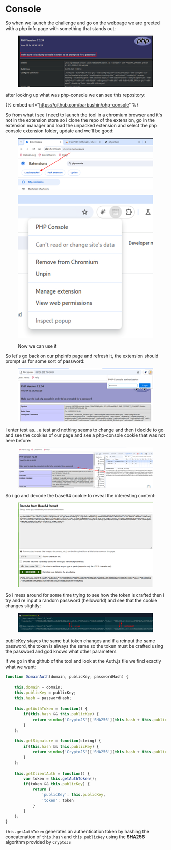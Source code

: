 # Console

So when we launch the challenge and go on the webpage we are greeted with a php info page with something that stands out:

<figure><img src="../../../../.gitbook/assets/image (23).png" alt=""><figcaption></figcaption></figure>

after looking up what was php-console we can see this repository:

{% embed url="https://github.com/barbushin/php-console" %}

So from what i see i need to launch the tool in a chromium browser and it's not in the extension store so i clone the repo of the extension, go in the extension manager and load the unpacked extension and select the php console extension folder, update and we'll be good:

<figure><img src="../../../../.gitbook/assets/image (24).png" alt=""><figcaption></figcaption></figure>

<figure><img src="../../../../.gitbook/assets/image (25).png" alt=""><figcaption><p>Now we can use it </p></figcaption></figure>

So let's go back on our phpinfo page and refresh it, the extension should prompt us for some sort of password:

<figure><img src="../../../../.gitbook/assets/image (26).png" alt=""><figcaption></figcaption></figure>

I enter test as... a test and nothing seems to change and then i decide to go and see the cookies of our page and see a php-console cookie that was not here before:

<figure><img src="../../../../.gitbook/assets/image (27).png" alt=""><figcaption></figcaption></figure>

So i go and decode the base64 cookie to reveal the interesting content:

<figure><img src="../../../../.gitbook/assets/image (28).png" alt=""><figcaption></figcaption></figure>

So i mess around for some time trying to see how the token is crafted then i try and re input a random password (helloworld) and see that the cookie changes slightly:

<figure><img src="../../../../.gitbook/assets/image (29).png" alt=""><figcaption></figcaption></figure>

publicKey stayes the same but token changes and if a reinput the same password, the token is always the same so the token must be crafted using the password and god knows what other parameters

If we go in the github of the tool and look at the Auth.js file we find exactly what we want:

```javascript
function DomainAuth(domain, publicKey, passwordHash) {

	this.domain = domain;
	this.publicKey = publicKey;
	this.hash = passwordHash;

	this.getAuthToken = function() {
		if(this.hash && this.publicKey) {
			return window['CryptoJS']['SHA256'](this.hash + this.publicKey).toString();
		}
	};

	this.getSignature = function(string) {
		if(this.hash && this.publicKey) {
			return window['CryptoJS']['SHA256'](this.hash + this.publicKey + string).toString();
		}
	};

	this.getClientAuth = function() {
		var token = this.getAuthToken();
		if(token && this.publicKey) {
			return {
				'publicKey': this.publicKey,
				'token': token
			}
		}
	};
}
```

`this.getAuthToken` generates an authentication token by hashing the concatenation of `this.hash` and `this.publicKey` using the **SHA256** algorithm provided by `CryptoJS`
